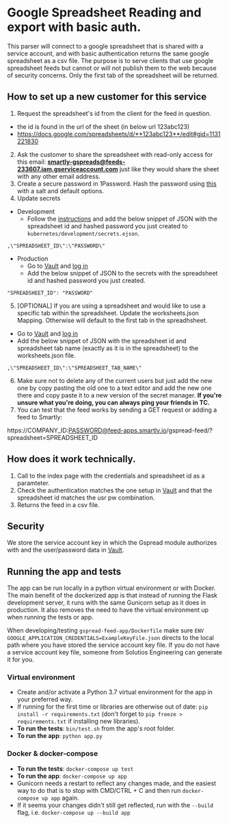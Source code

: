 # Google Spreadsheet Reading and export with basic auth.

This parser will connect to a google spreadsheet that is shared with a service account, and with basic authentication returns the same google spreadsheet as a csv file. The purpose is to serve clients that use google spreadsheet feeds but cannot or will not publish them to the web because of security concerns. Only the first tab of the spreadsheet will be returned.

## How to set up a new customer for this service
1. Request the spreadsheet's id from the client for the feed in question.
  - the id is found in the url of the sheet (in below url 123abc123)
  - https://docs.google.com/spreadsheets/d/**123abc123**/edit#gid=1131221830
2. Ask the customer to share the spreadsheet with read-only access for this email: **smartly-gspreads@feeds-233607.iam.gserviceaccount.com** just like they would share the sheet with any other email address.
3. Create a secure password in 1Password. Hash the password using [this](https://argon2.online/) with a salt and default options.
4. Update secrets
  - Development
    - Follow the [instructions](https://smartlyio.atlassian.net/wiki/spaces/VULCAN/pages/19717477/Using+ejson+for+secrets) and add the below snippet of JSON with the spreadsheet id and hashed password you just created to `kubernetes/development/secrets.ejson`.
```
,\"SPREADSHEET_ID\":\"PASSWORD\"
```
  - Production
    - Go to [Vault](https://vault.smartly.io:8443/ui/vault/secrets/secret%2Fservice%2Ffeed-apps/show/gspread-feed-app-secrets/users.json) and [log in](https://smartlyio.atlassian.net/wiki/spaces/DEVOPS/pages/2977759235/Vault+Sync+to+Kube+Clusters+Production+services+secrets+sync)
    - Add the below snippet of JSON to the secrets with the spreadsheet id and hashed password you just created.
```
"SPREADSHEET_ID": "PASSWORD"
```
5. \[OPTIONAL\] If you are using a spreadsheet and would like to use a specific tab within the spreadsheet. Update the worksheets.json Mapping. Otherwise will default to the first tab in the spreadhsheet. 
  - Go to [Vault](https://vault.smartly.io:8443/ui/vault/secrets/secret%2Fservice%2Ffeed-apps/show/gspread-feed-app-secrets/worksheets.json) and [log in](https://smartlyio.atlassian.net/wiki/spaces/DEVOPS/pages/2977759235/Vault+Sync+to+Kube+Clusters+Production+services+secrets+sync)
  - Add the below snippet of JSON with the spreadsheet id and spreadsheet tab name (exactly as it is in the spreadsheet) to the worksheets.json file.
```
,\"SPREADSHEET_ID\":\"SPREADSHEET_TAB_NAME\"
```
6. Make sure not to delete any of the current users but just add the new one by copy pasting the old one to a text editor and add the new one there and copy paste it to a new version of the secret manager. **If you're unsure what you're doing, you can always ping your friends in TC.**
7. You can test that the feed works by sending a GET request or adding a feed to Smartly:

https://COMPANY_ID:PASSWORD@feed-apps.smartly.io/gspread-feed/?spreadsheet=SPREADSHEET_ID

## How does it work technically.

1. Call to the index page with the credentials and spreadsheet id as a paramteter.
2. Check the authentication matches the one setup in [Vault](https://vault.smartly.io:8443/ui/vault/secrets/secret%2Fservice%2Ffeed-apps/show/gspread-feed-app-secrets/users.json) and that the spreadsheet id matches the usr pw combination.
3. Returns the feed in a csv file.

## Security

We store the service account key in which the Gspread module authorizes with and the user/password data in [Vault](https://vault.smartly.io:8443/ui/vault/secrets/secret%2Fservice%2Ffeed-apps/show/gspread-feed-app-secrets/users.json).

## Running the app and tests

The app can be run locally in a python virtual environment or with Docker. The main benefit of the dockerized app is that instead of running the Flask development server,
it runs with the same Gunicorn setup as it does in production. It also removes the need to have the virtual environment up when running the tests or app.

When developing/testing `gspread-feed-app/Dockerfile` make sure `ENV GOOGLE_APPLICATION_CREDENTIALS=ExampleKeyFile.json` directs to the local path where you have stored the service account key file. If you do not have a service account key file, someone from Solutios Engineering can generate it for you.

### Virtual environment

- Create and/or activate a Python 3.7 virtual environment for the app in your preferred way.
- If running for the first time or libraries are otherwise out of date: `pip install -r requirements.txt` (don't forget to `pip freeze > requirements.txt` if installing new libraries).
- **To run the tests**: `bin/test.sh` from the app's root folder.
- **To run the app**: `python app.py`

### Docker & docker-compose

- **To run the tests**: `docker-compose up test`
- **To run the app**: `docker-compose up app`
- Gunicorn needs a restart to reflect any changes made, and the easiest way to do that is to stop with CMD/CTRL + C and then run `docker-compose up app` again.
- If it seems your changes didn't still get reflected, run with the `--build` flag, i.e. `docker-compose up --build app`
